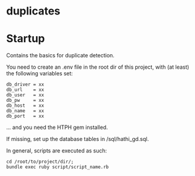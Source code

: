 duplicates
==========

Startup
=======

Contains the basics for duplicate detection.

You need to create an .env file in the root dir of this project, with (at least) the following variables set:

    db_driver = xx
    db_url    = xx
    db_user   = xx
    db_pw     = xx
    db_host   = xx
    db_name   = xx
    db_port   = xx
    
... and you need the HTPH gem installed.

If missing, set up the database tables in /sql/hathi_gd.sql.

In general, scripts are executed as such:

    cd /root/to/project/dir/;
    bundle exec ruby script/script_name.rb
